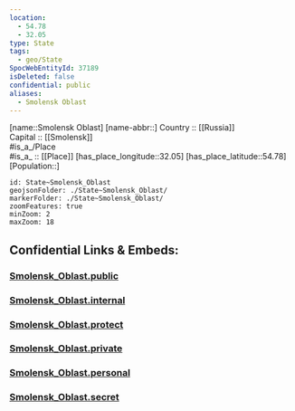 ```yaml
---
location:
  - 54.78
  - 32.05
type: State
tags:
  - geo/State
SpocWebEntityId: 37189
isDeleted: false
confidential: public
aliases:
  - Smolensk Oblast
---
```

[name::Smolensk Oblast] 
[name-abbr::] 
Country :: [[Russia]]  
Capital :: [[Smolensk]]  
#is_a_/Place  
#is_a_ :: [[Place]] 
[has_place_longitude::32.05] 
[has_place_latitude::54.78] 
[Population::] 



```leaflet
id: State~Smolensk_Oblast
geojsonFolder: ./State~Smolensk_Oblast/
markerFolder: ./State~Smolensk_Oblast/
zoomFeatures: true 
minZoom: 2 
maxZoom: 18
```


## Confidential Links & Embeds: 

### [Smolensk_Oblast.public](/_public/\Earth\Continent\Europe\Europe~East\Russia\Russia~CentralSmolensk_Oblast.public.md) 

### [Smolensk_Oblast.internal](/_internal/\Earth\Continent\Europe\Europe~East\Russia\Russia~CentralSmolensk_Oblast.internal.md) 

### [Smolensk_Oblast.protect](/_protect/\Earth\Continent\Europe\Europe~East\Russia\Russia~CentralSmolensk_Oblast.protect.md) 

### [Smolensk_Oblast.private](/_private/\Earth\Continent\Europe\Europe~East\Russia\Russia~CentralSmolensk_Oblast.private.md) 

### [Smolensk_Oblast.personal](/_personal/\Earth\Continent\Europe\Europe~East\Russia\Russia~CentralSmolensk_Oblast.personal.md) 

### [Smolensk_Oblast.secret](/_secret/\Earth\Continent\Europe\Europe~East\Russia\Russia~CentralSmolensk_Oblast.secret.md)

